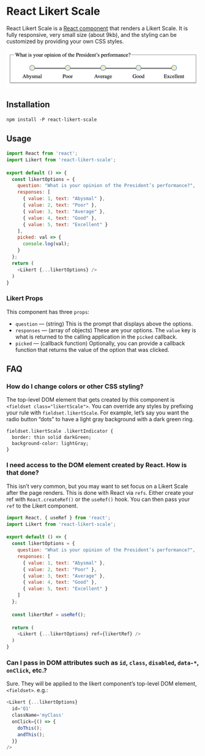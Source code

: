 React Likert Scale
======================================

React Likert Scale is a [React component](https://reactjs.org/docs) that renders a Likert Scale. It
is fully responsive, very small size (about 9kb), and the styling can be customized by providing
your own CSS styles.

![Screenshot of Likert component](./likert.png)

## Installation

`npm install -P react-likert-scale`


## Usage

```javascript
import React from 'react';
import Likert from 'react-likert-scale';

export default () => {
  const likertOptions = {
    question: "What is your opinion of the President’s performance?",
    responses: [
      { value: 1, text: "Abysmal" },
      { value: 2, text: "Poor" },
      { value: 3, text: "Average" },
      { value: 4, text: "Good" },
      { value: 5, text: "Excellent" }
    ],
    picked: val => {
      console.log(val);
    }
  };
  return (
    <Likert {...likertOptions} />
  )
}
```

### Likert Props

This component has three `props`:
* `question` — (string) This is the prompt that displays above the options.
* `responses` — (array of objects) These are your options. The `value` key is what is returned to
  the calling application in the `picked` callback.
* `picked` — (callback function) Optionally, you can provide a callback function that returns the
  value of the option that was clicked.

## FAQ

### How do I change colors or other CSS styling?

The top-level DOM element that gets created by this component is `<fieldset class="likertScale">`.
You can override any styles by prefixing your rule with `fieldset.likertScale`. For example, let’s
say you want the radio button “dots” to have a light gray background with a dark green ring.

```
fieldset.likertScale .likertIndicator {
  border: thin solid darkGreen;
  background-color: lightGray;
}
```

### I need access to the DOM element created by React. How is that done?

This isn’t very common, but you may want to set focus on a Likert Scale after the page renders. This
is done with React via `refs`. Either create your ref with `React.createRef()` or the `useRef()`
hook. You can then pass your `ref` to the Likert component.

```javascript
import React, { useRef } from 'react';
import Likert from 'react-likert-scale';

export default () => {
  const likertOptions = {
    question: "What is your opinion of the President’s performance?",
    responses: [
      { value: 1, text: "Abysmal" },
      { value: 2, text: "Poor" },
      { value: 3, text: "Average" },
      { value: 4, text: "Good" },
      { value: 5, text: "Excellent" }
    ]
  };

  const likertRef = useRef();

  return (
    <Likert {...likertOptions} ref={likertRef} />
  )
}
```

### Can I pass in DOM attributes such as `id`, `class`, `disabled`, `data-*`, `onClick`, etc.?

Sure. They will be applied to the likert component’s top-level DOM element, `<fieldset>`. e.g.:

```javascript
<Likert {...likertOptions}
  id='Q1'
  className='myClass'
  onClick={() => {
    doThis();
    andThis();
  }}
/>
```
